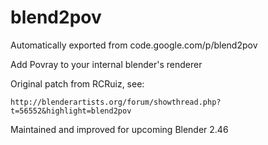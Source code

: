 # blend2pov
Automatically exported from code.google.com/p/blend2pov

Add Povray to your internal blender's renderer

Original patch from RCRuiz, see:

    http://blenderartists.org/forum/showthread.php?t=56552&highlight=blend2pov 

Maintained and improved for upcoming Blender 2.46 
